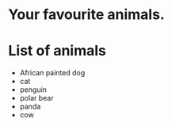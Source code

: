 # Your favourite animals.

# List of animals
- African painted dog
- cat
- penguin
- polar bear
- panda
- cow
